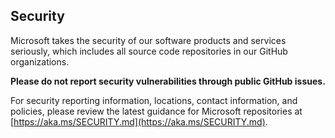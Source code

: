 <!-- BEGIN MICROSOFT SECURITY.MD V1.0.0 BLOCK -->

## Security

Microsoft takes the security of our software products and services seriously, which
includes all source code repositories in our GitHub organizations.

**Please do not report security vulnerabilities through public GitHub issues.**

For security reporting information, locations, contact information, and policies,
please review the latest guidance for Microsoft repositories at
[https://aka.ms/SECURITY.md](https://aka.ms/SECURITY.md).

<!-- END MICROSOFT SECURITY.MD BLOCK -->